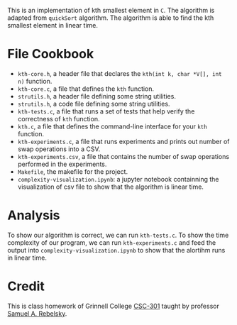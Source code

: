 This is an implementation of kth smallest element in `C`. The algorithm is adapted from `quickSort` algorithm. The algorithm is able to find the kth smallest element in linear time. 

# File Cookbook

- `kth-core.h`, a header file that declares the `kth(int k, char *V[], int n)` function.
- `kth-core.c`, a file that defines the `kth` function.
- `strutils.h`, a header file defining some string utilities.
- `strutils.h`, a code file defining some string utilities. 
- `kth-tests.c`, a file that runs a set of tests that help verify the correctness of `kth` function. 
- `kth.c`, a file that defines the command-line interface for your `kth` function.
- `kth-experiments.c`, a file that runs experiments and prints out number of swap operations into a CSV.
- `kth-experiments.csv`, a file that contains the number of swap operations performed in the experiments.
- `Makefile`, the makefile for the project.
- `complexity-visualization.ipynb`: a jupyter notebook containning the visualization of csv file to show that the algorithm is linear time. 

# Analysis

To show our algorithm is correct, we can run `kth-tests.c`. To show the time complexity of our program, we can run `kth-experiments.c` and feed the output into `complexity-visualization.ipynb` to show that the alortihm runs in linear time. 

# Credit

This is class homework of Grinnell College [CSC-301](https://rebelsky.cs.grinnell.edu/Courses/CSC301/2021Fa/syllabus/) taught by professor [Samuel A. Rebelsky](https://www.grinnell.edu/user/rebelsky). 

